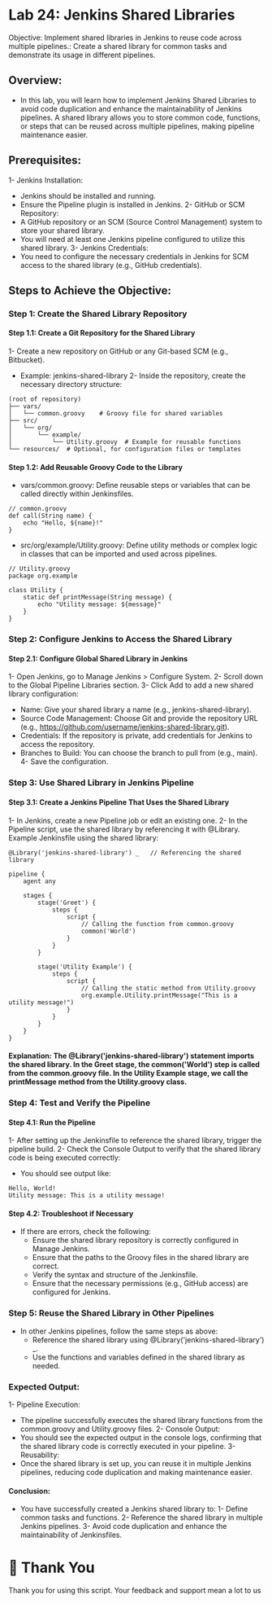 # Lab 24: Jenkins Shared Libraries
Objective: Implement shared libraries in Jenkins to reuse code across multiple pipelines.: Create a shared library for common tasks and demonstrate its usage in different pipelines.
## Overview:
 - In this lab, you will learn how to implement Jenkins Shared Libraries to avoid code duplication and enhance the maintainability of Jenkins pipelines. A shared library allows you to store common code, functions, or steps that can be reused across multiple pipelines, making pipeline maintenance easier.

## Prerequisites:
1- Jenkins Installation:
 - Jenkins should be installed and running.
 - Ensure the Pipeline plugin is installed in Jenkins.
2- GitHub or SCM Repository:
 - A GitHub repository or an SCM (Source Control Management) system to store your shared library.
 - You will need at least one Jenkins pipeline configured to utilize this shared library.
3- Jenkins Credentials:
 - You need to configure the necessary credentials in Jenkins for SCM access to the shared library (e.g., GitHub credentials).
## Steps to Achieve the Objective:
### Step 1: Create the Shared Library Repository
#### Step 1.1: Create a Git Repository for the Shared Library
1- Create a new repository on GitHub or any Git-based SCM (e.g., Bitbucket).
 - Example: jenkins-shared-library
2- Inside the repository, create the necessary directory structure:
```
(root of repository)
├── vars/
│   └── common.groovy    # Groovy file for shared variables
├── src/
│   └── org/
│       └── example/
│           └── Utility.groovy  # Example for reusable functions
└── resources/  # Optional, for configuration files or templates
```
#### Step 1.2: Add Reusable Groovy Code to the Library
 - vars/common.groovy: Define reusable steps or variables that can be called directly within Jenkinsfiles.
```
// common.groovy
def call(String name) {
    echo "Hello, ${name}!"
}
```
 - src/org/example/Utility.groovy: Define utility methods or complex logic in classes that can be imported and used across pipelines.
```
// Utility.groovy
package org.example

class Utility {
    static def printMessage(String message) {
        echo "Utility message: ${message}"
    }
}
```
### Step 2: Configure Jenkins to Access the Shared Library
#### Step 2.1: Configure Global Shared Library in Jenkins
1- Open Jenkins, go to Manage Jenkins > Configure System.
2- Scroll down to the Global Pipeline Libraries section.
3- Click Add to add a new shared library configuration:
 - Name: Give your shared library a name (e.g., jenkins-shared-library).
 - Source Code Management: Choose Git and provide the repository URL (e.g., https://github.com/username/jenkins-shared-library.git).
 - Credentials: If the repository is private, add credentials for Jenkins to access the repository.
 - Branches to Build: You can choose the branch to pull from (e.g., main).
4- Save the configuration.
### Step 3: Use Shared Library in Jenkins Pipeline
#### Step 3.1: Create a Jenkins Pipeline That Uses the Shared Library
1- In Jenkins, create a new Pipeline job or edit an existing one.
2- In the Pipeline script, use the shared library by referencing it with @Library.
Example Jenkinsfile using the shared library:
```
@Library('jenkins-shared-library') _   // Referencing the shared library

pipeline {
    agent any

    stages {
        stage('Greet') {
            steps {
                script {
                    // Calling the function from common.groovy
                    common('World')
                }
            }
        }
        
        stage('Utility Example') {
            steps {
                script {
                    // Calling the static method from Utility.groovy
                    org.example.Utility.printMessage("This is a utility message!")
                }
            }
        }
    }
}
```
#### Explanation: The @Library('jenkins-shared-library') statement imports the shared library. In the Greet stage, the common('World') step is called from the common.groovy file. In the Utility Example stage, we call the printMessage method from the Utility.groovy class.
### Step 4: Test and Verify the Pipeline
#### Step 4.1: Run the Pipeline
1- After setting up the Jenkinsfile to reference the shared library, trigger the pipeline build.
2- Check the Console Output to verify that the shared library code is being executed correctly:
 - You should see output like:
```
Hello, World!
Utility message: This is a utility message!
```
#### Step 4.2: Troubleshoot if Necessary
 - If there are errors, check the following:
   - Ensure the shared library repository is correctly configured in Manage Jenkins.
   - Ensure that the paths to the Groovy files in the shared library are correct.
   - Verify the syntax and structure of the Jenkinsfile.
   - Ensure that the necessary permissions (e.g., GitHub access) are configured for Jenkins.
### Step 5: Reuse the Shared Library in Other Pipelines
 - In other Jenkins pipelines, follow the same steps as above:
   - Reference the shared library using @Library('jenkins-shared-library') _.
   - Use the functions and variables defined in the shared library as needed.
### Expected Output:
1- Pipeline Execution:
 - The pipeline successfully executes the shared library functions from the common.groovy and Utility.groovy files.
2- Console Output:
 - You should see the expected output in the console logs, confirming that the shared library code is correctly executed in your pipeline.
3- Reusability:
 - Once the shared library is set up, you can reuse it in multiple Jenkins pipelines, reducing code duplication and making maintenance easier.
#### Conclusion:
 -  You have successfully created a Jenkins shared library to:
1- Define common tasks and functions.
2- Reference the shared library in multiple Jenkins pipelines.
3- Avoid code duplication and enhance the maintainability of Jenkinsfiles.
# 🙏 Thank You
Thank you for using this script. Your feedback and support mean a lot to us
